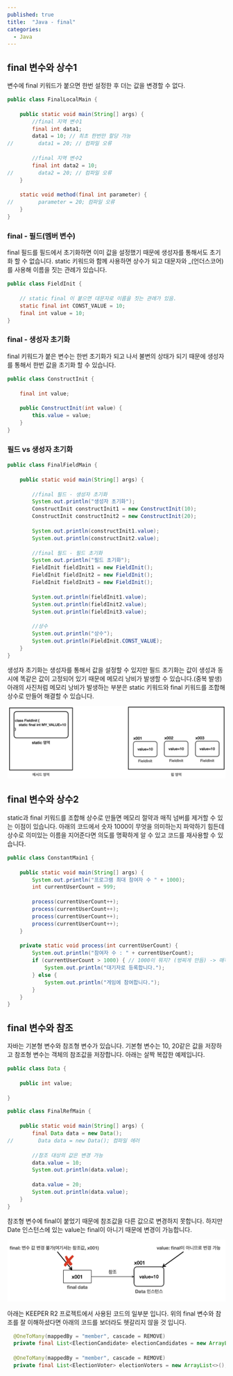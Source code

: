 ```yaml
---
published: true
title:  "Java - final"
categories:
  - Java
---
```


## final 변수와 상수1
변수에 final 키워드가 붙으면 한번 설정한 후 더는 값을 변경할 수 없다.

~~~java
public class FinalLocalMain {

    public static void main(String[] args) {
        //final 지역 변수1
        final int data1;
        data1 = 10; // 최초 한번만 할당 가능
//        data1 = 20; // 컴파일 오류

        //final 지역 변수2
        final int data2 = 10;
//        data2 = 20; // 컴파일 오류
    }

    static void method(final int parameter) {
//        parameter = 20; 컴파일 오류
    }
}
~~~

### final - 필드(멤버 변수)

final 필드를 필드에서 초기화하면 이미 값을 설정했기 때문에 생성자를 통해서도 초기화 할 수 없습니다. static 키워드와 함께 사용하면 상수가 되고 대문자와 _(언더스코어)를 사용해 이름을 짓는 관례가 있습니다.

~~~java
public class FieldInit {

    // static final 이 붙으면 대문자로 이름을 짓는 관례가 있음.
    static final int CONST_VALUE = 10;
    final int value = 10;
}
~~~

### final - 생성자 초기화

final 키워드가 붙은 변수는 한번 초기화가 되고 나서 불변의 상태가 되기 때문에 생성자를 통해서 한번 값을 초기화 할 수 있습니다.

~~~java
public class ConstructInit {

    final int value;

    public ConstructInit(int value) {
        this.value = value;
    }
}
~~~

### 필드 vs 생성자 초기화

~~~java
public class FinalFieldMain {

    public static void main(String[] args) {

        //final 필드 - 생성자 초기화
        System.out.println("생성자 초기화");
        ConstructInit constructInit1 = new ConstructInit(10);
        ConstructInit constructInit2 = new ConstructInit(20);

        System.out.println(constructInit1.value);
        System.out.println(constructInit2.value);

        //final 필드 - 필드 초기화
        System.out.println("필드 초기화");
        FieldInit fieldInit1 = new FieldInit();
        FieldInit fieldInit2 = new FieldInit();
        FieldInit fieldInit3 = new FieldInit();

        System.out.println(fieldInit1.value);
        System.out.println(fieldInit2.value);
        System.out.println(fieldInit3.value);

        //상수
        System.out.println("상수");
        System.out.println(FieldInit.CONST_VALUE);
    }
}
~~~

생성자 초기화는 생성자를 통해서 값을 설정할 수 있지만 필드 초기화는 값이 생성과 동시에 똑같은 값이 고정되어 있기 때문에 메모리 낭비가 발생할 수 있습니다.(중복 발생) 아래의 사진처럼 메모리 낭비가 발생하는 부분은 static 키워드와 final 키워드를 조합해 상수로 만들어 해결할 수 있습니다.

![](https://github.com/02ggang9/02ggang9.github.io/blob/master/_posts/images/java/실전자바/final.png?raw=true)

## final 변수와 상수2
static과 final 키워드를 조합해 상수로 만들면 메모리 절약과 매직 넘버를 제거할 수 있는 이점이 있습니다. 아래의 코드에서 숫자 1000이 무엇을 의미하는지 파악하기 힘든데 상수로 의미있는 이름을 지어준다면 의도를 명확하게 알 수 있고 코드를 재사용할 수 있습니다.

~~~java
public class ConstantMain1 {

    public static void main(String[] args) {
        System.out.println("프로그램 최대 참여자 수 " + 1000);
        int currentUserCount = 999;

        process(currentUserCount++);
        process(currentUserCount++);
        process(currentUserCount++);
        process(currentUserCount++);
    }

    private static void process(int currentUserCount) {
        System.out.println("참여자 수 : " + currentUserCount);
        if (currentUserCount > 1000) { // 1000이 뭐지? (벙찌게 만듬) -> 매직넘버(나를 깜짝 놀래키는 숫자)
            System.out.println("대기자로 등록합니다.");
        } else {
            System.out.println("게임에 참여합니다.");
        }
    }
}
~~~

## final 변수와 참조
자바는 기본형 변수와 참조형 변수가 있습니다. 기본형 변수는 10, 20같은 값을 저장하고 참조형 변수는 객체의 참조값을 저장합니다. 아래는 살짝 복잡한 예제입니다.
~~~java
public class Data {

    public int value;

}
~~~
~~~java
public class FinalRefMain {

    public static void main(String[] args) {
        final Data data = new Data();
//        Data data = new Data(); 컴파일 에러

        //참조 대상의 값은 변경 가능
        data.value = 10;
        System.out.println(data.value);

        data.value = 20;
        System.out.println(data.value);
    }
}
~~~

참조형 변수에 final이 붙었기 때문에 참조값을 다른 값으로 변경하지 못합니다. 하지만 Date 인스턴스에 있는 value는 final이 아니기 때문에 변경이 가능합니다.

![](https://github.com/02ggang9/02ggang9.github.io/blob/master/_posts/images/java/실전자바/final2.png?raw=true)

아래는 KEEPER R2 프로젝트에서 사용된 코드의 일부분 입니다. 위의 final 변수와 참조를 잘 이해하셨다면 아래의 코드를 보더라도 헷갈리지 않을 것 입니다.

~~~java
  @OneToMany(mappedBy = "member", cascade = REMOVE)
  private final List<ElectionCandidate> electionCandidates = new ArrayList<>();

  @OneToMany(mappedBy = "member", cascade = REMOVE)
  private final List<ElectionVoter> electionVoters = new ArrayList<>();
~~~
